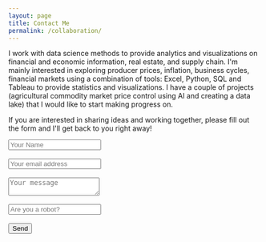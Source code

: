 ```yaml
---
layout: page
title: Contact Me
permalink: /collaboration/
---
```


I work with data science methods to provide analytics and visualizations on financial and economic information,
real estate, and supply chain. I'm mainly interested in exploring producer prices, inflation, business cycles, financial
markets using a combination of tools: Excel, Python, SQL and Tableau to provide statistics and visualizations.
I have a couple of projects (agricultural commodity market price control using AI and creating a data lake) that I would
like to start making progress on.
<br />

If you are interested in sharing ideas and working together, please fill out the form and I'll get back to you right away!
<br />

<div>
  <script type="text/javascript">var submitted=false;</script><iframe name="hidden_iframe" id="hidden_iframe" style="display:none;"onload="if(submitted) {window.location='https://luisfroch.github.io' ;}"></iframe><form method="POST" action="https://docs.google.com/forms/d/e/1FAIpQLScwvX_F7xEhD3hq3rT9qF_B0_E8LAsREGq7IQ44h0mbFW7hkw/formResponse" class="cform" target="hidden_iframe" onsubmit="submitted=true;"><input type="text" name="entry.2005620554" placeholder="Your Name"><br><br><input type="email" name="entry.1045781291" placeholder="Your email address"><br><br><textarea name="entry.839337160" placeholder="Your message"></textarea><br><br><input type="hidden" name="_subject" value="request"><input type="text" name="_gotcha" style="display:none"><input type="text" name="entry.456892121" placeholder="Are you a robot?"><br><br><button type="submit">Send</button></form>
</div>
